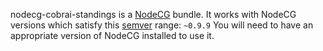 nodecg-cobrai-standings is a [NodeCG](http://github.com/nodecg/nodecg) bundle. 
It works with NodeCG versions which satisfy this [semver](https://docs.npmjs.com/getting-started/semantic-versioning) range: `~0.9.9`
You will need to have an appropriate version of NodeCG installed to use it.


